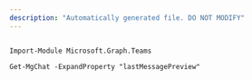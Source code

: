 ```yaml
---
description: "Automatically generated file. DO NOT MODIFY"
---
```


```powershellv1

Import-Module Microsoft.Graph.Teams

Get-MgChat -ExpandProperty "lastMessagePreview" 

```